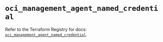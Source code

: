 # `oci_management_agent_named_credential`

Refer to the Terraform Registry for docs: [`oci_management_agent_named_credential`](https://registry.terraform.io/providers/hashicorp/oci/7.19.0/docs/resources/management_agent_named_credential).
